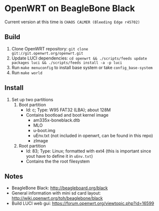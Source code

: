 # OpenWRT on BeagleBone Black

Current version at this time is `CHAOS CALMER (Bleeding Edge r45702)`

## Build

1. Clone OpenWRT repository: `git clone git://git.openwrt.org/openwrt.git`
2. Update LUCI dependencies: `cd openwrt && ./scripts/feeds update packages luci && ./scripts/feeds install -a -p luci`
3. Run `make menuconfig` to install base system or take `config_base-system`
4. Run `make world`

## Install

1. Set up two partitions
    1. Boot partition
        - Id: c; Type: W95 FAT32 (LBA); about 128M
        - Contains bootload and boot kernel image
            - am335x-boneblack.dtb
            - MLO
            - u-boot.img
            - uEnv.txt (not included in openwrt, can be found in this repo)
            - zImage
    2. Root partition
        - Id: 83; Type: Linux; formatted with ext4 (this is important since yout have to define it in `uEnv.txt`)
        - Contains the the root filesystem


## Notes

* BeagleBone Black: http://beagleboard.org/black
* General information with mini sd card layout: http://wiki.openwrt.org/toh/beaglebone/black
* Build LUCI web gui: https://forum.openwrt.org/viewtopic.php?id=16599

